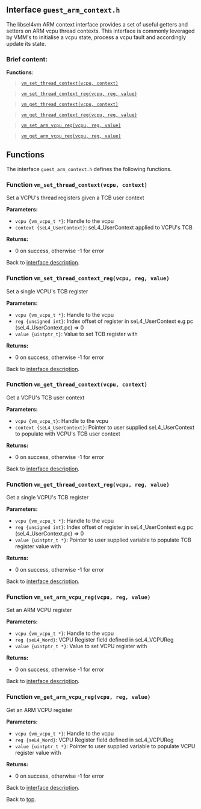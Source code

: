<!--
     Copyright 2020, Data61, CSIRO (ABN 41 687 119 230)

     SPDX-License-Identifier: CC-BY-SA-4.0
-->

## Interface `guest_arm_context.h`

The libsel4vm ARM context interface provides a set of useful getters and setters on ARM vcpu thread contexts.
This interface is commonly leveraged by VMM's to initialise a vcpu state, process a vcpu fault and
accordingly update its state.

### Brief content:

**Functions**:

> [`vm_set_thread_context(vcpu, context)`](#function-vm_set_thread_contextvcpu-context)

> [`vm_set_thread_context_reg(vcpu, reg, value)`](#function-vm_set_thread_context_regvcpu-reg-value)

> [`vm_get_thread_context(vcpu, context)`](#function-vm_get_thread_contextvcpu-context)

> [`vm_get_thread_context_reg(vcpu, reg, value)`](#function-vm_get_thread_context_regvcpu-reg-value)

> [`vm_set_arm_vcpu_reg(vcpu, reg, value)`](#function-vm_set_arm_vcpu_regvcpu-reg-value)

> [`vm_get_arm_vcpu_reg(vcpu, reg, value)`](#function-vm_get_arm_vcpu_regvcpu-reg-value)


## Functions

The interface `guest_arm_context.h` defines the following functions.

### Function `vm_set_thread_context(vcpu, context)`

Set a VCPU's thread registers given a TCB user context

**Parameters:**

- `vcpu {vm_vcpu_t *}`: Handle to the vcpu
- `context {seL4_UserContext}`: seL4_UserContext applied to VCPU's TCB

**Returns:**

- 0 on success, otherwise -1 for error

Back to [interface description](#module-guest_arm_contexth).

### Function `vm_set_thread_context_reg(vcpu, reg, value)`

Set a single VCPU's TCB register

**Parameters:**

- `vcpu {vm_vcpu_t *}`: Handle to the vcpu
- `reg {unsigned int}`: Index offset of register in seL4_UserContext e.g pc (seL4_UserContext.pc) => 0
- `value {uintptr_t}`: Value to set TCB register with

**Returns:**

- 0 on success, otherwise -1 for error

Back to [interface description](#module-guest_arm_contexth).

### Function `vm_get_thread_context(vcpu, context)`

Get a VCPU's TCB user context

**Parameters:**

- `vcpu {vm_vcpu_t}`: Handle to the vcpu
- `context {seL4_UserContext}`: Pointer to user supplied seL4_UserContext to populate with VCPU's TCB user context

**Returns:**

- 0 on success, otherwise -1 for error

Back to [interface description](#module-guest_arm_contexth).

### Function `vm_get_thread_context_reg(vcpu, reg, value)`

Get a single VCPU's TCB register

**Parameters:**

- `vcpu {vm_vcpu_t *}`: Handle to the vcpu
- `reg {unsigned int}`: Index offset of register in seL4_UserContext e.g pc (seL4_UserContext.pc) => 0
- `value {uintptr_t *}`: Pointer to user supplied variable to populate TCB register value with

**Returns:**

- 0 on success, otherwise -1 for error

Back to [interface description](#module-guest_arm_contexth).

### Function `vm_set_arm_vcpu_reg(vcpu, reg, value)`

Set an ARM VCPU register

**Parameters:**

- `vcpu {vm_vcpu_t *}`: Handle to the vcpu
- `reg {seL4_Word}`: VCPU Register field defined in seL4_VCPUReg
- `value {uintptr_t *}`: Value to set VCPU register with

**Returns:**

- 0 on success, otherwise -1 for error

Back to [interface description](#module-guest_arm_contexth).

### Function `vm_get_arm_vcpu_reg(vcpu, reg, value)`

Get an ARM VCPU register

**Parameters:**

- `vcpu {vm_vcpu_t *}`: Handle to the vcpu
- `reg {seL4_Word}`: VCPU Register field defined in seL4_VCPUReg
- `value {uintptr_t *}`: Pointer to user supplied variable to populate VCPU register value with

**Returns:**

- 0 on success, otherwise -1 for error

Back to [interface description](#module-guest_arm_contexth).


Back to [top](#).

